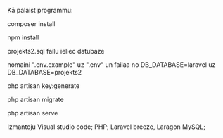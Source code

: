 Kā palaist programmu:

composer install

npm install

projekts2.sql failu ieliec datubaze

nomaini ".env.example" uz ".env" un failaa no DB_DATABASE=laravel uz DB_DATABASE=projekts2

php artisan key:generate

php artisan migrate

php artisan serve


Izmantoju
Visual studio code;
PHP;
Laravel breeze,
Laragon MySQL;
